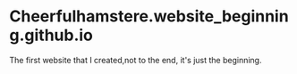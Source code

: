 # Cheerfulhamstere.website_beginning.github.io
The first website that I created,not to the end, it's just the beginning.
